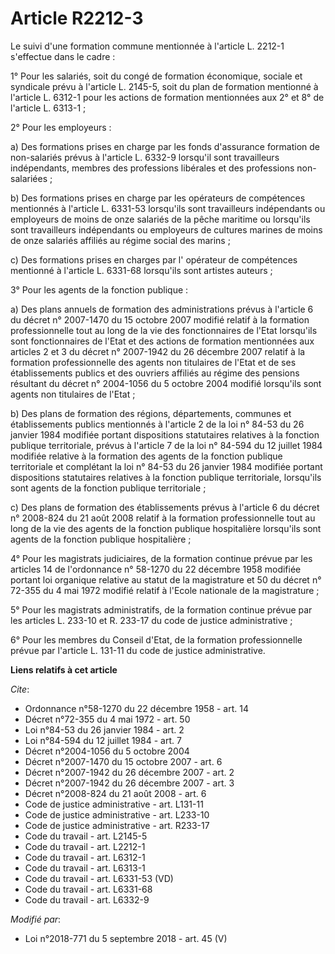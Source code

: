 # Article R2212-3

Le suivi d'une formation commune mentionnée à l'article L. 2212-1 s'effectue dans le cadre : 

1° Pour les salariés, soit du congé de formation économique, sociale et syndicale prévu à l'article L. 2145-5, soit du plan
de formation mentionné à l'article L. 6312-1 pour les actions de formation mentionnées aux 2° et 8° de l'article L. 6313-1 ; 

2° Pour les employeurs : 

a) Des formations prises en charge par les fonds d'assurance formation de non-salariés prévus à l'article L. 6332-9 lorsqu'il
sont travailleurs indépendants, membres des professions libérales et des professions non-salariées ; 

b) Des formations prises en charge par les opérateurs de compétences mentionnés à l'article L. 6331-53 lorsqu'ils sont
travailleurs indépendants ou employeurs de moins de onze salariés de la pêche maritime ou lorsqu'ils sont travailleurs
indépendants ou employeurs de cultures marines de moins de onze salariés affiliés au régime social des marins ; 

c) Des formations prises en charges par l'  opérateur de compétences mentionné à l'article L. 6331-68 lorsqu'ils sont
artistes auteurs ; 

3° Pour les agents de la fonction publique : 

a) Des plans annuels de formation des administrations prévus à l'article 6 du décret n° 2007-1470 du 15 octobre 2007 modifié
relatif à la formation professionnelle tout au long de la vie des fonctionnaires de l'Etat lorsqu'ils sont fonctionnaires de
l'Etat et des actions de formation mentionnées aux articles 2 et 3 du décret n° 2007-1942 du 26 décembre 2007 relatif à la
formation professionnelle des agents non titulaires de l'Etat et de ses établissements publics et des ouvriers affiliés au
régime des pensions résultant du décret n° 2004-1056 du 5 octobre 2004 modifié lorsqu'ils sont agents non titulaires de
l'Etat ; 

b) Des plans de formation des régions, départements, communes et établissements publics mentionnés à l'article 2 de la loi n°
84-53 du 26 janvier 1984 modifiée portant dispositions statutaires relatives à la fonction publique territoriale, prévus à
l'article 7 de la loi n° 84-594 du 12 juillet 1984 modifiée relative à la formation des agents de la fonction publique
territoriale et complétant la loi n° 84-53 du 26 janvier 1984 modifiée portant dispositions statutaires relatives à la
fonction publique territoriale, lorsqu'ils sont agents de la fonction publique territoriale ; 

c) Des plans de formation des établissements prévus à l'article 6 du décret n° 2008-824 du 21 août 2008 relatif à la
formation professionnelle tout au long de la vie des agents de la fonction publique hospitalière lorsqu'ils sont agents de la
fonction publique hospitalière ; 

4° Pour les magistrats judiciaires, de la formation continue prévue par les articles 14 de l'ordonnance n° 58-1270 du 22
décembre 1958 modifiée portant loi organique relative au statut de la magistrature et 50 du décret n° 72-355 du 4 mai 1972
modifié relatif à l'Ecole nationale de la magistrature ; 

5° Pour les magistrats administratifs, de la formation continue prévue par les articles L. 233-10 et R. 233-17 du code de
justice administrative ; 

6° Pour les membres du Conseil d'Etat, de la formation professionnelle prévue par l'article L. 131-11 du code de justice
administrative.

**Liens relatifs à cet article**

_Cite_:

  - Ordonnance n°58-1270 du 22 décembre 1958 - art. 14
  - Décret n°72-355 du 4 mai 1972 - art. 50
  - Loi n°84-53 du 26 janvier 1984 - art. 2
  - Loi n°84-594 du 12 juillet 1984 - art. 7
  - Décret n°2004-1056 du 5 octobre 2004
  - Décret n°2007-1470 du 15 octobre 2007 - art. 6
  - Décret n°2007-1942 du 26 décembre 2007 - art. 2
  - Décret n°2007-1942 du 26 décembre 2007 - art. 3
  - Décret n°2008-824 du 21 août 2008 - art. 6
  - Code de justice administrative - art. L131-11
  - Code de justice administrative - art. L233-10
  - Code de justice administrative - art. R233-17
  - Code du travail - art. L2145-5
  - Code du travail - art. L2212-1
  - Code du travail - art. L6312-1
  - Code du travail - art. L6313-1
  - Code du travail - art. L6331-53 (VD)
  - Code du travail - art. L6331-68
  - Code du travail - art. L6332-9

_Modifié par_:

  - Loi n°2018-771 du 5 septembre 2018 - art. 45 (V)
